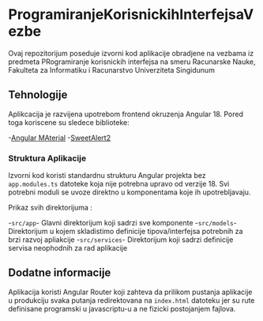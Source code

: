 # ProgramiranjeKorisnickihInterfejsaVezbe

Ovaj repozitorijum poseduje izvorni kod aplikacije obradjene na vezbama iz predmeta PRogramiranje korisnickih interfejsa na smeru Racunarske Nauke, Fakulteta za  Informatiku i Racunarstvo Univerziteta Singidunum

## Tehnologije

Aplikcacija je razvijena upotrebom frontend okruzenja Angular 18. Pored toga koriscene su sledece biblioteke:

-[Angular MAterial](https://material.angular.io/)
-[SweetAlert2](https://sweetalert2.github.io/)

### Struktura Aplikacije

Izvorni kod koristi standardnu strukturu Angular projekta bez `app.modules.ts` datoteke koja nije potrebna upravo od verzije 18. Svi potrebni moduli se uvoze direktno u komponentama koje ih upotrebljavaju.

Prikaz svih direktorijuma :

-`src/app`- Glavni direktorijum koji sadrzi sve komponente 
-`src/models`- Direktorijum u kojem skladistimo definicije tipova/interfejsa potrebnih za brzi razvoj apliakcije
-`src/services`- Direktorijum koji sadrzi definicije servisa neophodnih za rad aplikacije

## Dodatne informacije

Aplikacija koristi Angular Router koji zahteva da prilikom pustanja aplikacije u produkciju svaka putanja redirektovana na `index.html` datoteku jer su rute definisane programski u javascriptu-u a ne fizicki postojanjem fajlova.